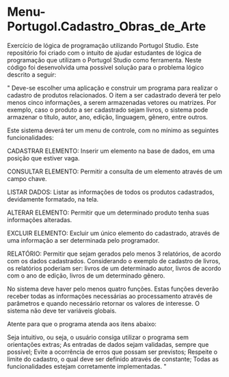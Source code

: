 # Menu-Portugol.Cadastro_Obras_de_Arte
Exercício de lógica de programação utilizando Portugol Studio.
Este repositório foi criado com o intuito de ajudar estudantes de lógica de programação que utilizam o Portugol Studio como ferramenta. 
Neste código foi desenvolvida uma possível solução para o problema lógico descrito a seguir: 

" Deve-se escolher uma aplicação e construir um programa para realizar o cadastro de produtos relacionados. O item a ser cadastrado deverá ter pelo menos cinco informações, a serem armazenadas vetores ou matrizes.
Por exemplo, caso o produto a ser cadastrado sejam livros, o sistema pode armazenar o título, autor, ano, edição, linguagem, gênero, entre outros.

Este sistema deverá ter um menu de controle, com no mínimo as seguintes funcionalidades: 

CADASTRAR ELEMENTO: Inserir um elemento na base de dados, em uma posição que estiver vaga.

CONSULTAR ELEMENTO: Permitir a consulta de um elemento através de um campo chave.

LISTAR DADOS: Listar as informações de todos os produtos cadastrados, devidamente formatado, na tela.

ALTERAR ELEMENTO:  Permitir que um determinado produto tenha suas informações alteradas.

EXCLUIR ELEMENTO: Excluir um único elemento do cadastrado, através de uma informação a ser determinada pelo programador. 

RELATÓRIO: Permitir que sejam gerados pelo menos 3 relatórios, de acordo com os dados cadastrados.  Considerando o exemplo de cadastro de livros, os relatórios poderiam ser: livros de um determinado autor, livros de acordo com o ano de edição, livros de um determinado gênero.


No sistema deve haver pelo menos quatro funções. Estas funções deverão receber todas as informações necessárias ao processamento através de parâmetros e quando necessário retornar os valores de interesse. O sistema não deve ter variáveis globais.

Atente para que o programa atenda aos itens abaixo:

Seja intuitivo, ou seja, o usuário consiga utilizar o programa sem orientações extras;
As entradas de dados sejam validadas, sempre que possível;
Evite a ocorrência de erros que possam ser previstos;
Respeite o limite do cadastro, o qual deve ser definido através de constante;
Todas as funcionalidades estejam corretamente implementadas. "

